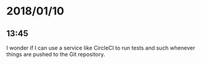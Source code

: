 # 2018/01/10

## 13:45

I wonder if I can use a service like CircleCI to run tests and such whenever
things are pushed to the Git repository.
